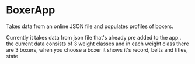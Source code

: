 # BoxerApp
Takes data from an online JSON file and populates profiles of boxers.

Currently it takes data from json file that's already pre added to the app.. the current data consists of 3 weight classes and in each weight class there are 3 boxers, when you choose a boxer it shows it's record, belts and titles, state
